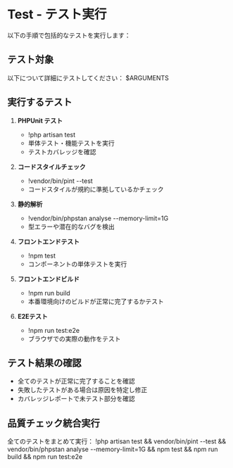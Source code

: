 # Test - テスト実行

以下の手順で包括的なテストを実行します：

## テスト対象
以下について詳細にテストしてください：
$ARGUMENTS

## 実行するテスト
1. **PHPUnit テスト**
   - !php artisan test
   - 単体テスト・機能テストを実行
   - テストカバレッジを確認

2. **コードスタイルチェック**
   - !vendor/bin/pint --test
   - コードスタイルが規約に準拠しているかチェック

3. **静的解析**
   - !vendor/bin/phpstan analyse --memory-limit=1G
   - 型エラーや潜在的なバグを検出

4. **フロントエンドテスト**
   - !npm test
   - コンポーネントの単体テストを実行

5. **フロントエンドビルド**
   - !npm run build
   - 本番環境向けのビルドが正常に完了するかテスト

6. **E2Eテスト**
   - !npm run test:e2e
   - ブラウザでの実際の動作をテスト

## テスト結果の確認
- 全てのテストが正常に完了することを確認
- 失敗したテストがある場合は原因を特定し修正
- カバレッジレポートで未テスト部分を確認

## 品質チェック統合実行
全てのテストをまとめて実行：
!php artisan test && vendor/bin/pint --test && vendor/bin/phpstan analyse --memory-limit=1G && npm test && npm run build && npm run test:e2e